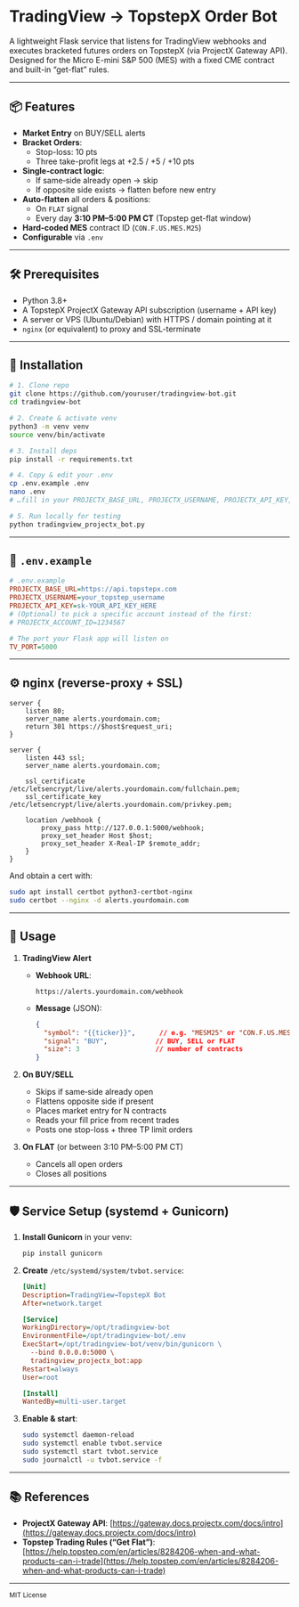 

# TradingView → TopstepX Order Bot

A lightweight Flask service that listens for TradingView webhooks and executes bracketed futures orders on TopstepX (via ProjectX Gateway API).  
Designed for the Micro E-mini S&P 500 (MES) with a fixed CME contract and built-in “get-flat” rules.

---

## 📦 Features

- **Market Entry** on BUY/SELL alerts  
- **Bracket Orders**:  
  - Stop-loss: 10 pts  
  - Three take-profit legs at +2.5 / +5 / +10 pts  
- **Single‐contract logic**:  
  - If same‐side already open → skip  
  - If opposite side exists → flatten before new entry  
- **Auto-flatten** all orders & positions:  
  - On `FLAT` signal  
  - Every day **3:10 PM–5:00 PM CT** (Topstep get-flat window)  
- **Hard-coded MES** contract ID (`CON.F.US.MES.M25`)  
- **Configurable** via `.env`

---

## 🛠️ Prerequisites

- Python 3.8+  
- A TopstepX ProjectX Gateway API subscription (username + API key)  
- A server or VPS (Ubuntu/Debian) with HTTPS / domain pointing at it  
- `nginx` (or equivalent) to proxy and SSL-terminate

---

## 🚀 Installation

```bash
# 1. Clone repo
git clone https://github.com/youruser/tradingview-bot.git
cd tradingview-bot

# 2. Create & activate venv
python3 -m venv venv
source venv/bin/activate

# 3. Install deps
pip install -r requirements.txt

# 4. Copy & edit your .env
cp .env.example .env
nano .env
# …fill in your PROJECTX_BASE_URL, PROJECTX_USERNAME, PROJECTX_API_KEY, optionally TV_PORT…

# 5. Run locally for testing
python tradingview_projectx_bot.py
````

---

## 📄 `.env.example`

```ini
# .env.example
PROJECTX_BASE_URL=https://api.topstepx.com
PROJECTX_USERNAME=your_topstep_username
PROJECTX_API_KEY=sk-YOUR_API_KEY_HERE
# (Optional) to pick a specific account instead of the first:
# PROJECTX_ACCOUNT_ID=1234567

# The port your Flask app will listen on
TV_PORT=5000
```

---

## ⚙️ nginx (reverse-proxy + SSL)

```nginx
server {
    listen 80;
    server_name alerts.yourdomain.com;
    return 301 https://$host$request_uri;
}

server {
    listen 443 ssl;
    server_name alerts.yourdomain.com;

    ssl_certificate /etc/letsencrypt/live/alerts.yourdomain.com/fullchain.pem;
    ssl_certificate_key /etc/letsencrypt/live/alerts.yourdomain.com/privkey.pem;

    location /webhook {
        proxy_pass http://127.0.0.1:5000/webhook;
        proxy_set_header Host $host;
        proxy_set_header X-Real-IP $remote_addr;
    }
}
```

And obtain a cert with:

```bash
sudo apt install certbot python3-certbot-nginx
sudo certbot --nginx -d alerts.yourdomain.com
```

---

## 📝 Usage

1. **TradingView Alert**

   * **Webhook URL**:

     ```
     https://alerts.yourdomain.com/webhook
     ```
   * **Message** (JSON):

     ```json
     {
       "symbol": "{{ticker}}",      // e.g. "MESM25" or "CON.F.US.MES.M25"
       "signal": "BUY",            // BUY, SELL or FLAT
       "size": 3                   // number of contracts
     }
     ```
2. **On BUY/SELL**

   * Skips if same‐side already open
   * Flattens opposite side if present
   * Places market entry for N contracts
   * Reads your fill price from recent trades
   * Posts one stop-loss + three TP limit orders
3. **On FLAT** (or between 3:10 PM–5:00 PM CT)

   * Cancels all open orders
   * Closes all positions

---

## 🛡️ Service Setup (systemd + Gunicorn)

1. **Install Gunicorn** in your venv:

   ```bash
   pip install gunicorn
   ```
2. **Create** `/etc/systemd/system/tvbot.service`:

   ```ini
   [Unit]
   Description=TradingView→TopstepX Bot
   After=network.target

   [Service]
   WorkingDirectory=/opt/tradingview-bot
   EnvironmentFile=/opt/tradingview-bot/.env
   ExecStart=/opt/tradingview-bot/venv/bin/gunicorn \
     --bind 0.0.0.0:5000 \
     tradingview_projectx_bot:app
   Restart=always
   User=root

   [Install]
   WantedBy=multi-user.target
   ```
3. **Enable & start**:

   ```bash
   sudo systemctl daemon-reload
   sudo systemctl enable tvbot.service
   sudo systemctl start tvbot.service
   sudo journalctl -u tvbot.service -f
   ```

---

## 📚 References

* **ProjectX Gateway API**:
  [https://gateway.docs.projectx.com/docs/intro](https://gateway.docs.projectx.com/docs/intro)
* **Topstep Trading Rules (“Get Flat”)**:
  [https://help.topstep.com/en/articles/8284206-when-and-what-products-can-i-trade](https://help.topstep.com/en/articles/8284206-when-and-what-products-can-i-trade)

---

<sup>MIT License</sup>




